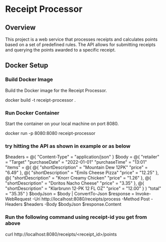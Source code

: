 # Receipt Processor

## Overview

This project is a web service that processes receipts and calculates points based on a set of predefined rules. The API allows for submitting receipts and querying the points awarded to a specific receipt.

## Docker Setup

### Build Docker Image
Build the Docker image for the Receipt Processor.

docker build -t receipt-processor .

### Run Docker Container
Start the container on your local machine on port 8080.

docker run -p 8080:8080 receipt-processor

### try hitting the API as shown in example or as below

$headers = @{
    "Content-Type" = "application/json"
}
$body = @{
    "retailer" = "Target"
    "purchaseDate" = "2022-01-01"
    "purchaseTime" = "13:01"
    "items" = @(
        @{
            "shortDescription" = "Mountain Dew 12PK"
            "price" = "6.49"
        },
        @{
            "shortDescription" = "Emils Cheese Pizza"
            "price" = "12.25"
        },
        @{
            "shortDescription" = "Knorr Creamy Chicken"
            "price" = "1.26"
        },
        @{
            "shortDescription" = "Doritos Nacho Cheese"
            "price" = "3.35"
        },
        @{
            "shortDescription" = "Klarbrunn 12-PK 12 FL OZ"
            "price" = "12.00"
        }
    )
    "total" = "35.35"
}
$bodyJson = $body | ConvertTo-Json
$response = Invoke-WebRequest -Uri http://localhost:8080/receipts/process -Method Post -Headers $headers -Body $bodyJson
$response.Content

### Run the following command using receipt-id you get from above

curl http://localhost:8080/receipts/<receipt_id>/points





